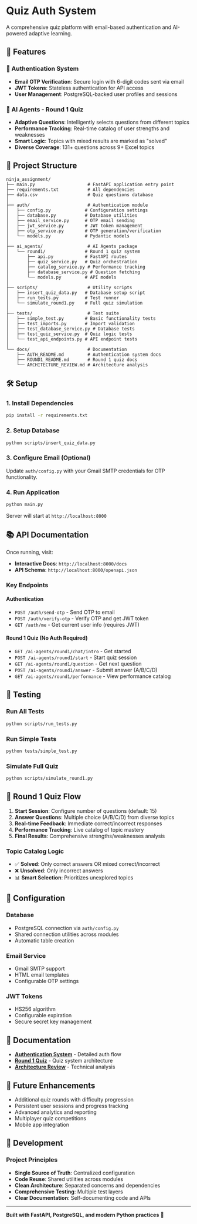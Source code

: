 # Quiz Auth System

A comprehensive quiz platform with email-based authentication and AI-powered adaptive learning.

## 🚀 Features

### 🔐 Authentication System
- **Email OTP Verification**: Secure login with 6-digit codes sent via email
- **JWT Tokens**: Stateless authentication for API access
- **User Management**: PostgreSQL-backed user profiles and sessions

### 🤖 AI Agents - Round 1 Quiz
- **Adaptive Questions**: Intelligently selects questions from different topics
- **Performance Tracking**: Real-time catalog of user strengths and weaknesses
- **Smart Logic**: Topics with mixed results are marked as "solved"
- **Diverse Coverage**: 131+ questions across 9+ Excel topics

## 📁 Project Structure

```
ninja_assignment/
├── main.py                    # FastAPI application entry point
├── requirements.txt           # All dependencies
├── data.csv                   # Quiz questions database
│
├── auth/                      # Authentication module
│   ├── config.py             # Configuration settings
│   ├── database.py           # Database utilities
│   ├── email_service.py      # OTP email sending
│   ├── jwt_service.py        # JWT token management
│   ├── otp_service.py        # OTP generation/verification
│   └── models.py             # Pydantic models
│
├── ai_agents/                 # AI Agents package
│   └── round1/               # Round 1 quiz system
│       ├── api.py            # FastAPI routes
│       ├── quiz_service.py   # Quiz orchestration
│       ├── catalog_service.py # Performance tracking
│       ├── database_service.py # Question fetching
│       └── models.py         # API models
│
├── scripts/                   # Utility scripts
│   ├── insert_quiz_data.py   # Database setup script
│   ├── run_tests.py          # Test runner
│   └── simulate_round1.py    # Full quiz simulation
│
├── tests/                     # Test suite
│   ├── simple_test.py        # Basic functionality tests
│   ├── test_imports.py       # Import validation
│   ├── test_database_service.py # Database tests
│   ├── test_quiz_service.py  # Quiz logic tests
│   └── test_api_endpoints.py # API endpoint tests
│
└── docs/                      # Documentation
    ├── AUTH_README.md         # Authentication system docs
    ├── ROUND1_README.md       # Round 1 quiz docs
    └── ARCHITECTURE_REVIEW.md # Architecture analysis
```

## 🛠️ Setup

### 1. Install Dependencies
```bash
pip install -r requirements.txt
```

### 2. Setup Database
```bash
python scripts/insert_quiz_data.py
```

### 3. Configure Email (Optional)
Update `auth/config.py` with your Gmail SMTP credentials for OTP functionality.

### 4. Run Application
```bash
python main.py
```

Server will start at `http://localhost:8000`

## 📚 API Documentation

Once running, visit:
- **Interactive Docs**: `http://localhost:8000/docs`
- **API Schema**: `http://localhost:8000/openapi.json`

### Key Endpoints

#### Authentication
- `POST /auth/send-otp` - Send OTP to email
- `POST /auth/verify-otp` - Verify OTP and get JWT token
- `GET /auth/me` - Get current user info (requires JWT)

#### Round 1 Quiz (No Auth Required)
- `GET /ai-agents/round1/chat/intro` - Get started
- `POST /ai-agents/round1/start` - Start quiz session
- `GET /ai-agents/round1/question` - Get next question
- `POST /ai-agents/round1/answer` - Submit answer (A/B/C/D)
- `GET /ai-agents/round1/performance` - View performance catalog

## 🧪 Testing

### Run All Tests
```bash
python scripts/run_tests.py
```

### Run Simple Tests
```bash
python tests/simple_test.py
```

### Simulate Full Quiz
```bash
python scripts/simulate_round1.py
```

## 🎯 Round 1 Quiz Flow

1. **Start Session**: Configure number of questions (default: 15)
2. **Answer Questions**: Multiple choice (A/B/C/D) from diverse topics
3. **Real-time Feedback**: Immediate correct/incorrect responses
4. **Performance Tracking**: Live catalog of topic mastery
5. **Final Results**: Comprehensive strengths/weaknesses analysis

### Topic Catalog Logic
- ✅ **Solved**: Only correct answers OR mixed correct/incorrect
- ❌ **Unsolved**: Only incorrect answers
- 📊 **Smart Selection**: Prioritizes unexplored topics

## 🔧 Configuration

### Database
- PostgreSQL connection via `auth/config.py`
- Shared connection utilities across modules
- Automatic table creation

### Email Service
- Gmail SMTP support
- HTML email templates
- Configurable OTP settings

### JWT Tokens
- HS256 algorithm
- Configurable expiration
- Secure secret key management

## 📖 Documentation

- **[Authentication System](docs/AUTH_README.md)** - Detailed auth flow
- **[Round 1 Quiz](docs/ROUND1_README.md)** - Quiz system architecture  
- **[Architecture Review](docs/ARCHITECTURE_REVIEW.md)** - Technical analysis

## 🚀 Future Enhancements

- Additional quiz rounds with difficulty progression
- Persistent user sessions and progress tracking
- Advanced analytics and reporting
- Multiplayer quiz competitions
- Mobile app integration

## 🤝 Development

### Project Principles
- **Single Source of Truth**: Centralized configuration
- **Code Reuse**: Shared utilities across modules
- **Clean Architecture**: Separated concerns and dependencies
- **Comprehensive Testing**: Multiple test layers
- **Clear Documentation**: Self-documenting code and APIs

---

**Built with FastAPI, PostgreSQL, and modern Python practices** 🐍